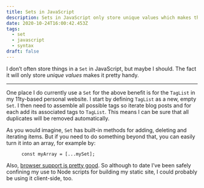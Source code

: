 ```yaml
---
title: Sets in JavaScript
description: Sets in JavaScript only store unique values which makes them pretty handy
date: 2020-10-24T16:00:42.453Z
tags:
  - set
  - javascript
  - syntax
draft: false
---
```

I don’t often store things in a `Set` in JavaScript, but maybe I should. The fact it will only store *unique values* makes it pretty handy.

---

One place I do currently use a `Set` for the above benefit is for the `TagList` in my 11ty-based personal website. I start by defining `TagList` as a new, empty `Set`. I then need to assemble all possible tags so iterate blog posts and for each add its associated tags to `TagList`. This means I can be sure that all duplicates will be removed automatically.

As you would imagine, `Set` has built-in methods for adding, deleting and iterating items. But if you need to do something beyond that, you can easily turn it into an array, for example by:

<figure>

```
const myArray = [...mySet];
```

</figure>

Also, [browser support is pretty good](https://caniuse.com/?search=javascript%20set). So although to date I’ve been safely confining my use to Node scripts for building my static site, I could probably be using it client-side, too.